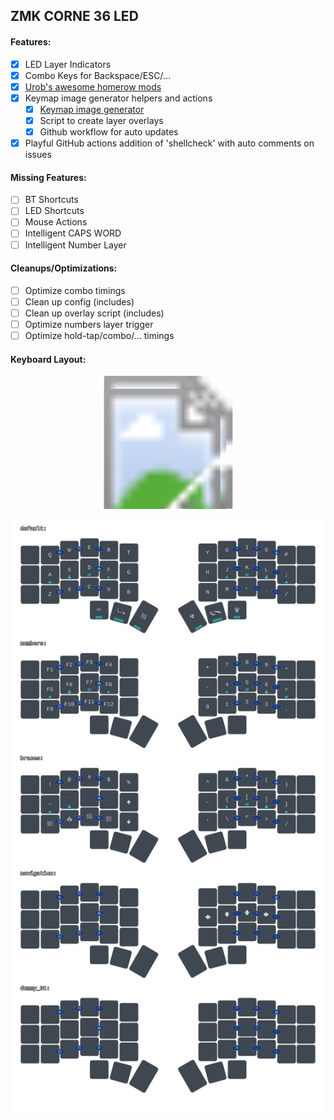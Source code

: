 ## ZMK CORNE 36 LED

#### Features:

* [x] LED Layer Indicators
* [x] Combo Keys for Backspace/ESC/...
* [x] [Urob's awesome homerow mods](https://github.com/urob/zmk-config)
* [x] Keymap image generator helpers and actions
  - [x] [Keymap image generator](https://github.com/caksoylar/keymap-drawer?tab=readme-ov-file)
  - [x] Script to create layer overlays
  - [x] Github workflow for auto updates
* [x] Playful GitHub actions addition of 'shellcheck' with auto comments on issues

#### Missing Features:

* [ ] BT Shortcuts
* [ ] LED Shortcuts
* [ ] Mouse Actions
* [ ] Intelligent CAPS WORD
* [ ] Intelligent Number Layer

#### Cleanups/Optimizations:

* [ ] Optimize combo timings
* [ ] Clean up config (includes)
* [ ] Clean up overlay script (includes)
* [ ] Optimize numbers layer trigger
* [ ] Optimize hold-tap/combo/... timings

#### Keyboard Layout:

<svg width="975" height="411" viewBox="0 0 975 411" class="keymap" xmlns="http://www.w3.org/2000/svg" xmlns:xlink="http://www.w3.org/1999/xlink">
<style>/* font and background color specifications */
</style>
<g>
  <image x="0"   y="20" width="100%" height="100%" href="./keymap/fancy/corne_default.svg" />
  <image x="20"  y="0"  width="100%" height="100%" href="./keymap/fancy/corne_braces.svg" />
  <image x="-18" y="0"  width="100%" height="100%" href="./keymap/fancy/corne_numbers.svg" />
  <image x="-18" y="40" width="100%" height="100%" href="./keymap/fancy/corne_navigation.svg" />
</g>
</svg>

![Alt text](./keymap/fancy/corne.svg)

